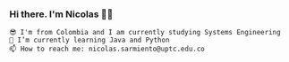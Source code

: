 ### Hi there.  I'm Nicolas 👋😊

<div class = "header" aling = "center">
    
    😎 I'm from Colombia and I am currently studying Systems Engineering
    🌱 I’m currently learning Java and Python
    📫 How to reach me: nicolas.sarmiento@uptc.edu.co

</div>
<br>